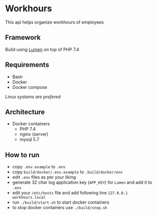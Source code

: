 # Workhours

This api helps organize workhours of employees

## Framework
Build using [Lumen](https://github.com/laravel/lumen) on top of PHP 7.4

## Requirements
- Bash
- Docker
- Docker compose

_Linux systems are prefered_

## Architecture 
- Docker containers
  - PHP 7.4
  - nginx (server)
  - mysql 5.7

## How to run
- copy `.env.example` to `.env`
- copy `build/docker/.env.example` to `.build/docker/env`
- edit `.env` files as per your liking
- generate 32 char log application key (`APP_KEY`) for `Lumen` and add it to `.env`
- edit your `/etc/hosts` file and add following line `127.0.0.1 workhours.local`
- run `./build/start.sh` to start docker containers
- to stop docker containers use `./build/stop.sh`


